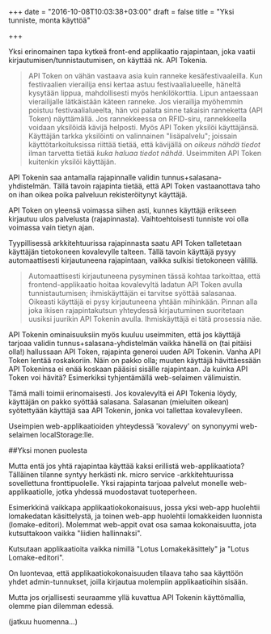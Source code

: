 +++
date = "2016-10-08T10:03:38+03:00"
draft = false
title = "Yksi tunniste, monta käyttöä"

+++

Yksi erinomainen tapa kytkeä front-end applikaatio rajapintaan, joka vaatii kirjautumisen/tunnistautumisen, on käyttää nk. API Tokenia. 

> API Token on vähän vastaava asia kuin ranneke kesäfestivaaleilla. Kun festivaalien vierailija ensi kertaa astuu festivaalialueelle, häneltä kysytään lippua, mahdollisesti myös henkilökorttia. Lipun antaessaan vierailijalle lätkäistään käteen ranneke. Jos vierailija myöhemmin poistuu festivaalialueelta, hän voi palata sinne takaisin ranneketta (API Token) näyttämällä. Jos rannekkeessa on RFID-siru, rannekkeella voidaan yksilöidä kävijä helposti. Myös API Token yksilöi käyttäjänsä. Käyttäjän tarkka yksilöinti on valinnainen "lisäpalvelu"; joissain käyttötarkoituksissa riittää tietää, että kävijällä on *oikeus nähdä tiedot* ilman tarvetta tietää *kuka haluaa tiedot nähdä*. Useimmiten API Token kuitenkin yksilöi käyttäjän.

API Tokenin saa antamalla rajapinnalle validin tunnus+salasana-yhdistelmän. Tällä tavoin rajapinta tietää, että API Token vastaanottava taho on ihan oikea poika palveluun rekisteröitynyt käyttäjä.

API Token on yleensä voimassa siihen asti, kunnes käyttäjä erikseen kirjautuu ulos palvelusta (rajapinnasta). Vaihtoehtoisesti tunniste voi olla voimassa vain tietyn ajan. 

Tyypillisessä arkkitehtuurissa rajapinnasta saatu API Token talletetaan käyttäjän tietokoneen kovalevylle talteen. Tällä tavoin käyttäjä pysyy automaattisesti kirjautuneena rajapintaan, vaikka sulkisi tietokoneen välillä. 

> Automaattisesti kirjautuneena pysyminen tässä kohtaa tarkoittaa, että frontend-applikaatio hoitaa kovalevyltä ladatun API Token avulla tunnistautumisen; ihmiskäyttäjän ei tarvitse syöttää salasanaa. Oikeasti käyttäjä ei pysy kirjautuneena yhtään mihinkään. Pinnan alla joka ikisen rajapintakutsun yhteydessä kirjautuminen suoritetaan uusiksi juurikin API Tokenin avulla. Ihmiskäyttäjä ei tätä prosessia näe.

API Tokenin ominaisuuksiin myös kuuluu useimmiten, että jos käyttäjä tarjoaa validin tunnus+salasana-yhdistelmän vaikka hänellä on (tai pitäisi olla!) hallussaan API Token, rajapinta generoi uuden API Tokenin. Vanha API Token lentää roskakoriin. Näin on pakko olla; muuten käyttäjä hävittäessään API Tokeninsa ei enää koskaan pääsisi sisälle rajapintaan. Ja kuinka API Token voi hävitä? Esimerkiksi tyhjentämällä web-selaimen välimuistin.

Tämä malli toimii erinomaisesti. Jos kovalevyltä ei API Tokenia löydy, käyttäjän on pakko syöttää salasana. Salasanan (mieluiten oikean) syötettyään käyttäjä saa API Tokenin, jonka voi tallettaa kovalevylleen.

Useimpien web-applikaatioiden yhteydessä 'kovalevy' on synonyymi web-selaimen localStorage:lle. 

##Yksi monen puolesta

Mutta entä jos yhtä rajapintaa käyttää kaksi erillistä web-applikaatiota? Tälläinen tilanne syntyy herkästi nk. micro service -arkkitehtuurissa sovellettuna fronttipuolelle. Yksi rajapinta tarjoaa palvelut monelle web-applikaatiolle, jotka yhdessä muodostavat tuoteperheen. 

Esimerkkinä vaikkapa applikaatiokokonaisuus, jossa yksi web-app huolehtii lomakedatan käsittelystä, ja toinen web-app huolehtii lomakkeiden luonnista (lomake-editori). Molemmat web-appit ovat osa samaa kokonaisuutta, jota kutsuttakoon vaikka "liidien hallinnaksi". 

Kutsutaan applikaatioita vaikka nimillä "Lotus Lomakekäsittely" ja "Lotus Lomake-editori".

On luontevaa, että applikaatiokokonaisuuden tilaava taho saa käyttöön yhdet admin-tunnukset, joilla kirjautua molempiin applikaatioihin sisään.

Mutta jos orjallisesti seuraamme yllä kuvattua API Tokenin käyttömallia, olemme pian dilemman edessä.

(jatkuu huomenna...)






